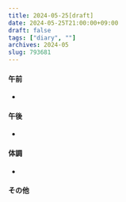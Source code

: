 ```yaml
---
title: 2024-05-25[draft]
date: 2024-05-25T21:00:00+09:00
draft: false
tags: ["diary", ""]
archives: 2024-05
slug: 793681
---
```

#### 午前
- 
#### 午後
- 
#### 体調
- 
#### その他